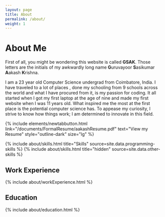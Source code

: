 ```yaml
---
layout: page
title: About
permalink: /about/
weight: 1
---
```


# **About Me**

<!-- Hi I am **{{ site.author.name }}** :wave:,<br> -->

First of all, you might be wondering this website is called **GSAK**. Those letters are the initials of my awkwardly long name **G**uruvayoor **S**asikumar **A**akash **K**rishna.

I am a 23 year old Computer Science undergrad from Coimbatore, India. I have traveled to a lot of places , done my schooling from 9 schools across the world and what I have procured from it, is my passion for coding. It all started when I got my first laptop at the age of nine and made my first website when I was 11 years old. What inspired me the most at the first place is the potential computer science has. To appease my curiosity, I strive to know how things work; I am determined to innovate in this field.

{% include elements/newtabbutton.html link="/documents/FormalResume/aakashResume.pdf" text="View my Resume" style="outline-dark" size="lg" %}
<!-- {% include elements/button.html link="/documents/resume.pdf" text="Download my Fun Resume" style="primary" size="lg" %} -->

<div class="row">
{% include about/skills.html title="Skills" source=site.data.programming-skills %}
{% include about/skills.html title="hidden" source=site.data.other-skills %}
</div>

## Work Experience

<div class="row">
{% include about/workExperience.html %}
</div>

## Education

<div class="row">
{% include about/education.html %}
</div>
